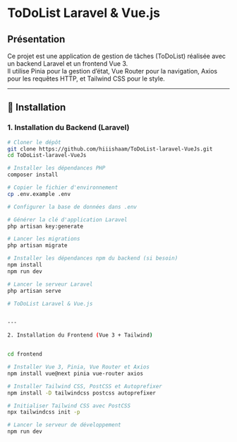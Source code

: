 # ToDoList Laravel & Vue.js

## Présentation

Ce projet est une application de gestion de tâches (ToDoList) réalisée avec un backend Laravel et un frontend Vue 3.  
Il utilise Pinia pour la gestion d’état, Vue Router pour la navigation, Axios pour les requêtes HTTP, et Tailwind CSS pour le style.

---

## 🚀 Installation

### 1. Installation du Backend (Laravel)

```bash
# Cloner le dépôt
git clone https://github.com/hiiishaam/ToDoList-laravel-VueJs.git
cd ToDoList-laravel-VueJs

# Installer les dépendances PHP
composer install

# Copier le fichier d'environnement
cp .env.example .env

# Configurer la base de données dans .env

# Générer la clé d'application Laravel
php artisan key:generate

# Lancer les migrations
php artisan migrate

# Installer les dépendances npm du backend (si besoin)
npm install
npm run dev

# Lancer le serveur Laravel
php artisan serve

# ToDoList Laravel & Vue.js


---

2. Installation du Frontend (Vue 3 + Tailwind)


cd frontend

# Installer Vue 3, Pinia, Vue Router et Axios
npm install vue@next pinia vue-router axios

# Installer Tailwind CSS, PostCSS et Autoprefixer
npm install -D tailwindcss postcss autoprefixer

# Initialiser Tailwind CSS avec PostCSS
npx tailwindcss init -p

# Lancer le serveur de développement
npm run dev
